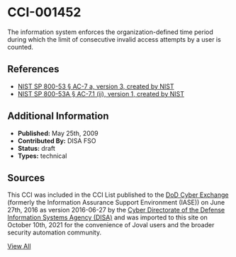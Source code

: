 # CCI-001452

The information system enforces the organization-defined time period during which the limit of consecutive invalid access attempts by a user is counted.

## References ##

* [NIST SP 800-53 § AC-7 a, version 3, created by NIST](http://csrc.nist.gov/publications/PubsSPs.html)
* [NIST SP 800-53A § AC-7.1 (ii), version 1, created by NIST](http://csrc.nist.gov/publications/PubsSPs.html)


## Additional Information ##

* **Published:** May 25th, 2009
* **Contributed By:** DISA FSO
* **Status:** draft
* **Types:** technical

## Sources ##

This CCI was included in the CCI List published to the [DoD Cyber Exchange](https://public.cyber.mil/stigs/cci/)
(formerly the Information Assurance Support Environment (IASE)) on June 27th, 2016 as version
2016-06-27 by the [Cyber Directorate of the Defense Information Systems Agency (DISA)](https://public.cyber.mil/about-cyber/)
and was imported to this site on October 10th, 2021 for the convenience of Joval users and the broader
security automation community.

[View All](../README.md)
